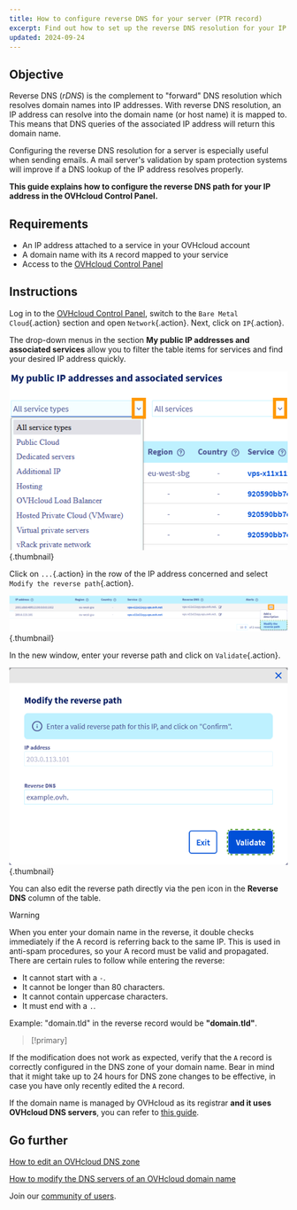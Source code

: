 ```yaml
---
title: How to configure reverse DNS for your server (PTR record)
excerpt: Find out how to set up the reverse DNS resolution for your IP address in the OVHcloud Control Panel
updated: 2024-09-24
---
```


## Objective

Reverse DNS (*rDNS*) is the complement to "forward" DNS resolution which resolves domain names into IP addresses. With reverse DNS resolution, an IP address can resolve into the domain name (or host name) it is mapped to. This means that DNS queries of the associated IP address will return this domain name.

Configuring the reverse DNS resolution for a server is especially useful when sending emails. A mail server's validation by spam protection systems will improve if a DNS lookup of the IP address resolves properly.

**This guide explains how to configure the reverse DNS path for your IP address in the OVHcloud Control Panel.**

## Requirements

- An IP address attached to a service in your OVHcloud account
- A domain name with its `A` record mapped to your service
- Access to the [OVHcloud Control Panel](/links/manager)

## Instructions

Log in to the [OVHcloud Control Panel](/links/manager), switch to the `Bare Metal Cloud`{.action} section and open `Network`{.action}. Next, click on `IP`{.action}.

The drop-down menus in the section **My public IP addresses and associated services** allow you to filter the table items for services and find your desired IP address quickly.

![Reverse DNS](/pages/assets/screens/control_panel/product-selection/bare-metal-cloud/network/filterip.png){.thumbnail}

Click on `...`{.action} in the row of the IP address concerned and select `Modify the reverse path`{.action}.

![Reverse DNS](/pages/assets/screens/control_panel/product-selection/bare-metal-cloud/network/modifyreverse.png){.thumbnail}

In the new window, enter your reverse path and click on `Validate`{.action}.

![Reverse DNS](/pages/assets/screens/control_panel/product-selection/bare-metal-cloud/network/enterreverse.png){.thumbnail}

You can also edit the reverse path directly via the pen icon in the **Reverse DNS** column of the table.

> [!warning]
> When you enter your domain name in the reverse, it double checks immediately if the A record is referring back to the same IP. This is used in anti-spam procedures, so your A record must be valid and propagated. There are certain rules to follow while entering the reverse:
> 
>  - It cannot start with a `-`.
>  - It cannot be longer than 80 characters.
>  - It cannot contain uppercase characters.
>  - It must end with a `.`.
>
> Example: "domain.tld" in the reverse record would be **"domain.tld"**.
>

> [!primary]
>
If the modification does not work as expected, verify that the `A` record is correctly configured in the DNS zone of your domain name. Bear in mind that it might take up to 24 hours for DNS zone changes to be effective, in case you have only recently edited the `A` record.
>
If the domain name is managed by OVHcloud as its registrar **and it uses OVHcloud DNS servers**, you can refer to [this guide](/pages/web_cloud/domains/dns_zone_edit).
>

## Go further

[How to edit an OVHcloud DNS zone](/pages/web_cloud/domains/dns_zone_edit)

[How to modify the DNS servers of an OVHcloud domain name](/pages/web_cloud/domains/dns_server_edit)

Join our [community of users](/links/community).